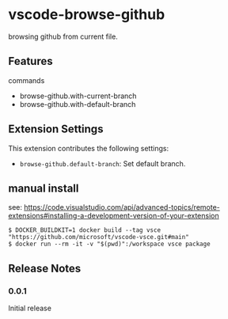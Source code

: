 # vscode-browse-github 

browsing github from current file.

## Features

commands

- browse-github.with-current-branch
- browse-github.with-default-branch

## Extension Settings

This extension contributes the following settings:

* `browse-github.default-branch`: Set default branch.

## manual install

see: https://code.visualstudio.com/api/advanced-topics/remote-extensions#installing-a-development-version-of-your-extension

```console
$ DOCKER_BUILDKIT=1 docker build --tag vsce "https://github.com/microsoft/vscode-vsce.git#main"
$ docker run --rm -it -v "$(pwd)":/workspace vsce package
```

## Release Notes

### 0.0.1

Initial release
